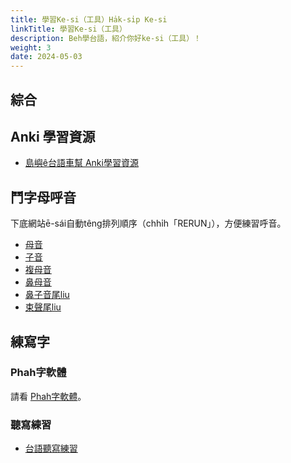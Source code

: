 ```yaml
---
title: 學習Ke-si（工具）Ha̍k-si̍p Ke-si
linkTitle: 學習Ke-si（工具）
description: Beh學台語，紹介你好ke-si（工具）！
weight: 3
date: 2024-05-03
---
```


## 綜合

## Anki 學習資源

- [島嶼ê台語車幫 Anki學習資源](https://linktr.ee/TSTGCP)

## 鬥字母呼音

下底網站ē-sái自動têng排列順序（chhi̍h「RERUN」），方便練習呼音。

- [母音](https://www.randomlists.com/list-randomizer?dup=false&qty=6&items=a%0Ai%0Au%0Ao%CD%98%0Ae%0Ao)
- [子音](https://www.randomlists.com/list-randomizer?dup=false&qty=17&items=p%0Aph%0Am%0Ab%0At%0Ath%0An%0Al%0Ak%0Akh%0Ang%0Ag%0Ah%0Ach%0Achh%0As%0Aj)
- [複母音](https://www.randomlists.com/list-randomizer?dup=false&qty=11&items=ai%0Aau%0Aia%0Aiu%0Aio%0Aio%CD%98%0Aiau%0Aui%0Aoa%0Aoe%0Aoai)
- [鼻母音](https://www.randomlists.com/list-randomizer?dup=false&qty=13&items=a%E2%81%BF%0Ai%E2%81%BF%0Ao%E2%81%BF%0Ae%E2%81%BF%0Aai%E2%81%BF%0Aau%E2%81%BF%0Aia%E2%81%BF%0Aiu%E2%81%BF%0Aiau%E2%81%BF%0Aui%E2%81%BF%0Aoa%E2%81%BF%0Aoai%E2%81%BF)
- [鼻子音尾liu](https://www.randomlists.com/list-randomizer?dup=false&qty=15&items=am%0Aan%0Aang%0Aim%0Ain%0Aiam%0Aiang%0Aiong%0Aun%0Aom%0Aong%0Aoan%0Aoang%0Aian%0Aeng)
- [束聲尾liu](https://www.randomlists.com/list-randomizer?dup=false&qty=21&items=ap%0Aat%0Aak%0Aah%0Aip%0Ait%0Aih%0Aiap%0Aiak%0Aiok%0Aut%0Auh%0Aop%0Aok%0Ao%CD%98h%0Aoat%0Aoak%0Aeh%0Aoh%0Aiat%0Aek)

## 練寫字

### Phah字軟體

請看 [Phah字軟體](/chuliau/siataibun/phahjinngthe/)。

### 聽寫練習

- [台語聽寫練習](https://miau715.github.io/POJTest/)
